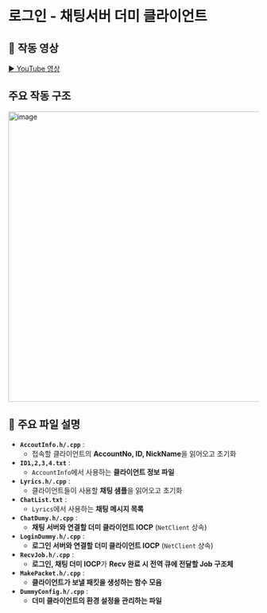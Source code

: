 # 로그인 - 채팅서버 더미 클라이언트

## 🎥 작동 영상  
[▶ YouTube 영상](https://www.youtube.com/watch?v=pMuY1T9bwNI)

## 주요 작동 구조  
<img width="585" alt="image" src="https://github.com/user-attachments/assets/b8d15c62-8675-4cda-8940-2c06b997c6d2" />

## 📂 주요 파일 설명  
- **`AccoutInfo.h/.cpp`** :  
  - 접속할 클라이언트의 **AccountNo, ID, NickName**을 읽어오고 초기화  
- **`ID1,2,3,4.txt`** :  
  - `AccountInfo`에서 사용하는 **클라이언트 정보 파일**  
- **`Lyrics.h/.cpp`** :  
  - 클라이언트들이 사용할 **채팅 샘플**을 읽어오고 초기화  
- **`ChatList.txt`** :  
  - `Lyrics`에서 사용하는 **채팅 메시지 목록**  
- **`ChatDumy.h/.cpp`** :  
  - **채팅 서버와 연결할 더미 클라이언트 IOCP** (`NetClient` 상속)  
- **`LoginDummy.h/.cpp`** :  
  - **로그인 서버와 연결할 더미 클라이언트 IOCP** (`NetClient` 상속)  
- **`RecvJob.h/.cpp`** :  
  - **로그인, 채팅 더미 IOCP**가 **Recv 완료 시 전역 큐에 전달할 Job 구조체**  
- **`MakePacket.h/.cpp`** :  
  - **클라이언트가 보낼 패킷을 생성하는 함수 모음**  
- **`DummyConfig.h/.cpp`** :  
  - **더미 클라이언트의 환경 설정을 관리하는 파일**  
